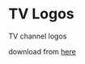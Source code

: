 # TV Logos
TV channel logos

download from [here](https://github.com/armando-basile/tv-logos/archive/master.zip)

